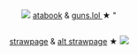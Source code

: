 # 





<p align="center">
<img src="https://pixels.crd.co/assets/images/gallery11/72dcec79.gif?v=99d3974e"> <a href="https://geto.atabook.org/?page=1">atabook</a> & <a href="https://getoguru.straw.page/"> guns.lol </a> ★ "
</p>
</p>


<p align="center">
<img src="https://i.imgur.com/XDcD7jk.jpeg" alt="" class="center"> 

</p>

<p align="center">
<a href="https://homesicks.straw.page/">strawpage</a> & <a href="https://getoguru.straw.page/">alt strawpage</a> ★ <img src="https://pixels.crd.co/assets/images/gallery09/c6582397.gif?v=99d3974e"
</p>

<p align="center">

